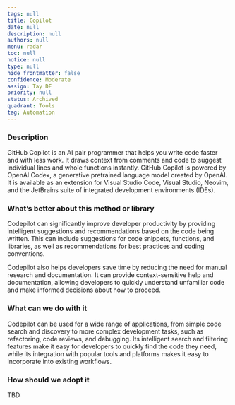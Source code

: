 ```yaml
---
tags: null
title: Copilot
date: null
description: null
authors: null
menu: radar
toc: null
notice: null
type: null
hide_frontmatter: false
confidence: Moderate
assign: Tay DF
priority: null
status: Archived
quadrant: Tools
tag: Automation
---
```


<!-- table_of_contents 2a6193b9-711b-416b-852f-053ac4c43789 -->

### Description

GitHub Copilot is an AI pair programmer that helps you write code faster and with less work. It draws context from comments and code to suggest individual lines and whole functions instantly. GitHub Copilot is powered by OpenAI Codex, a generative pretrained language model created by OpenAI. It is available as an extension for Visual Studio Code, Visual Studio, Neovim, and the JetBrains suite of integrated development environments (IDEs).

### What’s better about this method or library

Codepilot can significantly improve developer productivity by providing intelligent suggestions and recommendations based on the code being written. This can include suggestions for code snippets, functions, and libraries, as well as recommendations for best practices and coding conventions.

Codepilot also helps developers save time by reducing the need for manual research and documentation. It can provide context-sensitive help and documentation, allowing developers to quickly understand unfamiliar code and make informed decisions about how to proceed.

### What can we do with it

Codepilot can be used for a wide range of applications, from simple code search and discovery to more complex development tasks, such as refactoring, code reviews, and debugging. Its intelligent search and filtering features make it easy for developers to quickly find the code they need, while its integration with popular tools and platforms makes it easy to incorporate into existing workflows.

### How should we adopt it

TBD

<!-- child_database 2c334840-c812-4dcd-ada1-534c395568d3 -->

